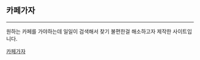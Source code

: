##  카페가자

---
원하는 카페를 가야하는데 일일이 검색해서 찾기 불편한걸 해소하고자 제작한 사이트입니다. 




[카페가자](https://www.notion.so/b9f1db7a7b3f43d18218d3d2e0cb0f1c)

